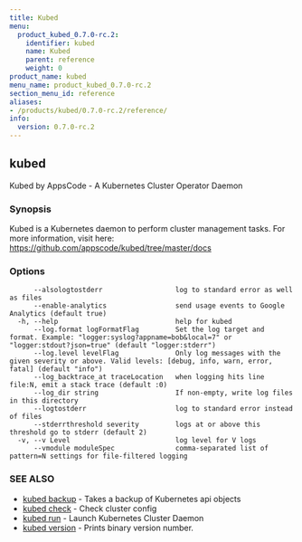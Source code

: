 ```yaml
---
title: Kubed
menu:
  product_kubed_0.7.0-rc.2:
    identifier: kubed
    name: Kubed
    parent: reference
    weight: 0
product_name: kubed
menu_name: product_kubed_0.7.0-rc.2
section_menu_id: reference
aliases:
- /products/kubed/0.7.0-rc.2/reference/
info:
  version: 0.7.0-rc.2
---
```


## kubed

Kubed by AppsCode - A Kubernetes Cluster Operator Daemon

### Synopsis

Kubed is a Kubernetes daemon to perform cluster management tasks. For more information, visit here: https://github.com/appscode/kubed/tree/master/docs

### Options

```
      --alsologtostderr                  log to standard error as well as files
      --enable-analytics                 send usage events to Google Analytics (default true)
  -h, --help                             help for kubed
      --log.format logFormatFlag         Set the log target and format. Example: "logger:syslog?appname=bob&local=7" or "logger:stdout?json=true" (default "logger:stderr")
      --log.level levelFlag              Only log messages with the given severity or above. Valid levels: [debug, info, warn, error, fatal] (default "info")
      --log_backtrace_at traceLocation   when logging hits line file:N, emit a stack trace (default :0)
      --log_dir string                   If non-empty, write log files in this directory
      --logtostderr                      log to standard error instead of files
      --stderrthreshold severity         logs at or above this threshold go to stderr (default 2)
  -v, --v Level                          log level for V logs
      --vmodule moduleSpec               comma-separated list of pattern=N settings for file-filtered logging
```

### SEE ALSO

* [kubed backup](/products/kubed/0.7.0-rc.2/reference/kubed_backup)	 - Takes a backup of Kubernetes api objects
* [kubed check](/products/kubed/0.7.0-rc.2/reference/kubed_check)	 - Check cluster config
* [kubed run](/products/kubed/0.7.0-rc.2/reference/kubed_run)	 - Launch Kubernetes Cluster Daemon
* [kubed version](/products/kubed/0.7.0-rc.2/reference/kubed_version)	 - Prints binary version number.


